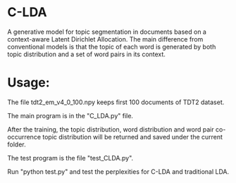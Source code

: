 # C-LDA
A generative model for topic segmentation in documents based on a context-aware Latent Dirichlet Allocation. The main difference from conventional models is that the topic of each word is generated by both topic distribution and a set of word pairs in its context.

# Usage:
The file tdt2_em_v4_0_100.npy keeps first 100 documents of TDT2 dataset.

The main program is in the "C_LDA.py" file.

After the training, the topic distribution, word distribution and word pair co-occurrence topic distribution will be returned and saved under the current folder.

The test program is the file "test_CLDA.py".

Run "python test.py" and test the perplexities for C-LDA and traditional LDA.
